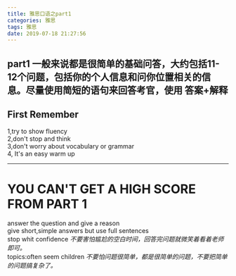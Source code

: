 ```yaml
---
title: 雅思口语之part1
categories: 雅思
tags: 雅思
date: 2019-07-18 21:27:56
---
```

## part1 一般来说都是很简单的基础问答，大约包括11-12个问题，包括你的个人信息和问你位置相关的信息。尽量使用简短的语句来回答考官，使用 答案+解释
## First Remember 
1,try to show fluency   
2,don't stop and think   
3,don't worry about vocabulary or grammar   
4, It's an easy warm up
***
# YOU CAN'T GET A HIGH SCORE FROM PART 1
 answer the question and give a reason   
 give short,simple answers but use full sentences  
 stop whit confidence *不要害怕尴尬的空白时间，回答完问题就微笑着看着老师即可。*  
 topics:often seem children *不要怕问题很简单，都是很简单的问题，不要把简单的问题搞复杂了。*


